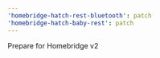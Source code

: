 ```yaml
---
'homebridge-hatch-rest-bluetooth': patch
'homebridge-hatch-baby-rest': patch
---
```


Prepare for Homebridge v2
